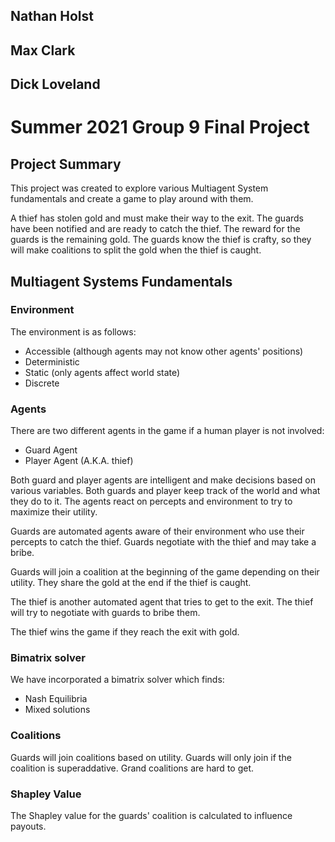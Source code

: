 ## Nathan Holst
## Max Clark
## Dick Loveland


# Summer 2021 Group 9 Final Project

## Project Summary
This project was created to explore various Multiagent
System fundamentals and create a game to play around
with them.

A thief has stolen gold and must make their way to the
exit. The guards have been notified and are ready to
catch the thief. The reward for the guards is the
remaining gold. The guards know the thief is crafty,
so they will make coalitions to split the gold when
the thief is caught.

## Multiagent Systems Fundamentals

### Environment

The environment is as follows:
- Accessible (although agents may not know other agents' positions)
- Deterministic
- Static (only agents affect world state)
- Discrete

### Agents

There are two different agents in the game if a human player is
not involved:

- Guard Agent
- Player Agent (A.K.A. thief)

Both guard and player agents are intelligent and make decisions
based on various variables. Both guards and player keep track
of the world and what they do to it. The agents react on percepts
and environment to try to maximize their utility.

Guards are automated agents aware of their environment who
use their percepts to catch the thief. Guards negotiate
with the thief and may take a bribe.

Guards will join a coalition at the beginning of the game
depending on their utility. They share the gold at the
end if the thief is caught.

The thief is another automated agent that tries to get to
the exit. The thief will try to negotiate with guards to
bribe them.

The thief wins the game if they reach the exit with gold.

### Bimatrix solver

We have incorporated a bimatrix solver which finds:
- Nash Equilibria
- Mixed solutions

### Coalitions

Guards will join coalitions based on utility. Guards will
only join if the coalition is superaddative. Grand
coalitions are hard to get.

### Shapley Value
The Shapley value for the guards' coalition is calculated
to influence payouts.